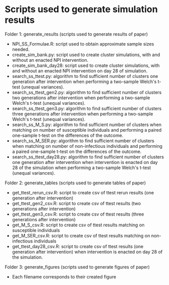 # Scripts used to generate simulation results

Folder 1: generate_results (scripts used to generate results of paper)
- NPI_SS_Formulae.R: script used to obtain approximate sample sizes needed.
- create_sim_bank.py: script used to create cluster simulations, with and without an enacted NPI intervention.
- create_sim_bank_day28: script used to create cluster simulations, with and without an enacted NPI intervention on day 28 of simulation.
- search_ss_ttest.py: algorithm to find sufficient number of clusters one generation after intervention when performing a two-sample Welch's t-test (unequal variances).
- search_ss_ttest_gen2.py: algorithm to find sufficient number of clusters two generations after intervention when performing a two-sample Welch's t-test (unequal variances).
- search_ss_ttest_gen3.py: algorithm to find sufficient number of clusters three generations after intervention when performing a two-sample Welch's t-test (unequal variances).
- search_ss_M_S.py: algorithm to find sufficient number of clusters when matching on number of susceptible individuals and performing a paired one-sample t-test on the differences of the outcome.
- search_ss_M_SER.py: algorithm to find sufficient number of clusters when matching on number of non-infectious individuals and performing a paired one-sample t-test on the differences of the outcome.
- search_ss_ttest_day28.py: algorithm to find sufficient number of clusters one generation after intervention when intervention is enacted on day 28 of the simulation when performing a two-sample Welch's t-test (unequal variances).

Folder 2: generate_tables (scripts used to generate tables of paper)
- get_ttest_rerun_csv.R: script to create csv of ttest rerun results (one generation after intervention)
- get_ttest_gen2_csv.R: script to create csv of ttest results (two generations after intervention)
- get_ttest_gen3_csv.R: script to create csv of ttest results (three generations after intervention)
- get_M_S_csv.R: script to create csv of ttest results matching on susceptible individuals
- get_M_SER_csv.R: script to create csv of ttest results matching on non-infectious individuals
- get_ttest_day28_csv.R: script to create csv of ttest results (one generation after intervention) when intervention is enacted on day 28 of the simulation.

Folder 3: generate_figures (scripts used to generate figures of paper)
- Each filename corresponds to their created figure
